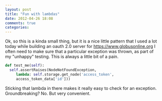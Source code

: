 ```yaml
---
layout: post
title: "Fun with lambdas"
date: 2012-04-26 18:08
comments: true
categories: 
---
```


Ok, so this is a kinda small thing, but it is a nice little pattern that
I used a lot today while building an oauth 2.0 server for
https://www.globusonline.org  I often need to make sure that a
particular exception was thrown, as part of my "unhappy" testing.  This
is always a little bit of a pain.

``` python test.py 
def test_me(self):
  self.assertRaises(NodeNotFoundException,
     lambda: self.storage.get_node('access_token',
     access_token_data['id']))
``` 

Sticking that lambda in there makes it really easy to check for an
exception.  Groundbreaking?  No.  But very convenient.
